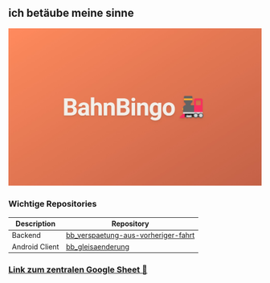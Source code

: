 ## ich betäube meine sinne

[![Bahnbingo banner](bb_Banner.jpeg)](https://youtu.be/dQw4w9WgXcQ)

### Wichtige Repositories

| Description    | Repository                                                                                              |
| -------------- | ------------------------------------------------------------------------------------------------------- |
| Backend        | [bb_verspaetung-aus-vorheriger-fahrt](https://github.com/BahnBingo/bb_verspaetung-aus-vorheriger-fahrt) |
| Android Client | [bb_gleisaenderung](https://github.com/BahnBingo/bb_gleisaenderung)                                     |

### [Link zum zentralen Google Sheet 🔗](https://docs.google.com/spreadsheets/d/1S8J8G-lENxVfA8_IgQibqwsJOQ-j8EQ5jJUlbD2Zy3g)
